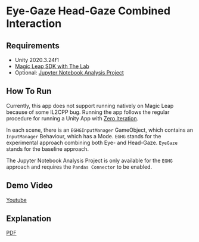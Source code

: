 # Eye-Gaze Head-Gaze Combined Interaction

## Requirements
- Unity 2020.3.24f1
- [Magic Leap SDK with The Lab](https://developer.magicleap.com/en-us/learn/guides/lab)
- Optional: [Jupyter Notebook Analysis Project](https://github.com/kevinskyba/EGHG-Analyzer)

## How To Run
Currently, this app does not support running natively on Magic Leap because of some IL2CPP bug. Running the app follows the regular procedure for running a Unity App with [Zero Iteration](https://developer.magicleap.com/en-us/learn/guides/lab-zi).

In each scene, there is an `EGHGInputManager` GameObject, which contains an `InputManager` Behaviour, which has a Mode. `EGHG` stands for the experimental approach combining both Eye- and Head-Gaze. `EyeGaze` stands for the baseline approach.

The Jupyter Notebook Analysis Project is only available for the `EGHG` approach and requires the `Pandas Connector` to be enabled.

## Demo Video

[Youtube](https://www.youtube.com/watch?v=3hvjSWVDGhA)

## Explanation

[PDF](Doc/main.pdf)